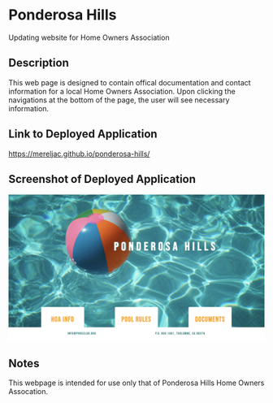 # Ponderosa Hills
Updating website for Home Owners Association


## Description 
This web page is designed to contain offical documentation and contact information for a local Home Owners Association. Upon clicking the navigations at the bottom of the page, the user will see necessary information. 

## Link to Deployed Application 
https://mereljac.github.io/ponderosa-hills/

## Screenshot of Deployed Application 
![alt text](./assets/images/deployedapplication.png)

## Notes 
This webpage is intended for use only that of Ponderosa Hills Home Owners Assocation. 